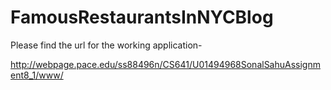 # FamousRestaurantsInNYCBlog

Please find the url for the working application-

http://webpage.pace.edu/ss88496n/CS641/U01494968SonalSahuAssignment8_1/www/
